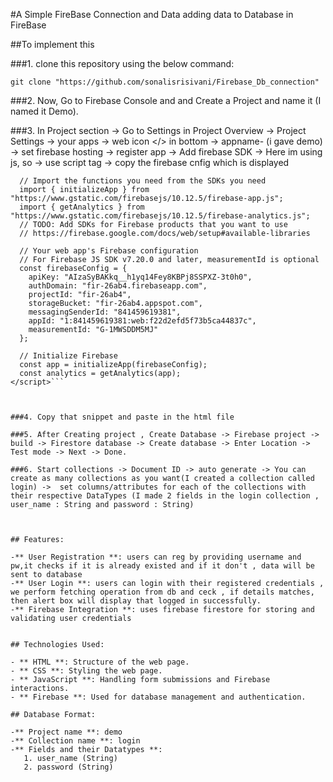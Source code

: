 #A Simple FireBase Connection and Data adding data to Database in FireBase

##To implement this 

###1. clone this repository using the below command:

``` git clone "https://github.com/sonalisrisivani/Firebase_Db_connection" ```

###2. Now, Go to Firebase Console and and Create a Project and name it (I named it Demo). 

###3. In Project section -> Go to Settings in Project Overview -> Project Settings -> your apps -> web icon </> in bottom -> appname- (i gave demo) -> set firebase hosting -> register app -> Add firebase SDK -> Here im using js, so -> use script tag -> copy the firebase cnfig which is displayed 


```<script type="module">
  // Import the functions you need from the SDKs you need
  import { initializeApp } from "https://www.gstatic.com/firebasejs/10.12.5/firebase-app.js";
  import { getAnalytics } from "https://www.gstatic.com/firebasejs/10.12.5/firebase-analytics.js";
  // TODO: Add SDKs for Firebase products that you want to use
  // https://firebase.google.com/docs/web/setup#available-libraries

  // Your web app's Firebase configuration
  // For Firebase JS SDK v7.20.0 and later, measurementId is optional
  const firebaseConfig = {
    apiKey: "AIzaSyBAKkq__h1yq14Fey8KBPj8SSPXZ-3t0h0",
    authDomain: "fir-26ab4.firebaseapp.com",
    projectId: "fir-26ab4",
    storageBucket: "fir-26ab4.appspot.com",
    messagingSenderId: "841459619381",
    appId: "1:841459619381:web:f22d2efd5f73b5ca44837c",
    measurementId: "G-1MWSDDM5MJ"
  };

  // Initialize Firebase
  const app = initializeApp(firebaseConfig);
  const analytics = getAnalytics(app);
</script>```



###4. Copy that snippet and paste in the html file 

###5. After Creating project , Create Database -> Firebase project -> build -> Firestore database -> Create database -> Enter Location -> Test mode -> Next -> Done. 

###6. Start collections -> Document ID -> auto generate -> You can create as many collections as you want(I created a collection called login) ->  set columns/attributes for each of the collections with their respective DataTypes (I made 2 fields in the login collection , user_name : String and password : String) 



## Features:

-** User Registration **: users can reg by providing username and pw,it checks if it is already existed and if it don't , data will be sent to database
-** User Login **: users can login with their registered credentials , we perform fetching operation from db and ceck , if details matches, then alert box will display that logged in successfully.
-** Firebase Integration **: uses firebase firestore for storing and validating user credentials


## Technologies Used:

- ** HTML **: Structure of the web page.
- ** CSS **: Styling the web page.
- ** JavaScript **: Handling form submissions and Firebase interactions.
- ** Firebase **: Used for database management and authentication.

## Database Format:

-** Project name **: demo
-** Collection name **: login
-** Fields and their Datatypes **: 
   1. user_name (String)
   2. password (String)
